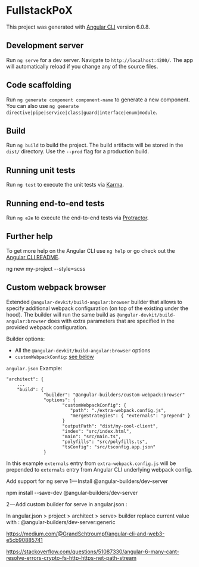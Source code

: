 # FullstackPoX

This project was generated with [Angular CLI](https://github.com/angular/angular-cli) version 6.0.8.

## Development server

Run `ng serve` for a dev server. Navigate to `http://localhost:4200/`. The app will automatically reload if you change any of the source files.

## Code scaffolding

Run `ng generate component component-name` to generate a new component. You can also use `ng generate directive|pipe|service|class|guard|interface|enum|module`.

## Build

Run `ng build` to build the project. The build artifacts will be stored in the `dist/` directory. Use the `--prod` flag for a production build.

## Running unit tests

Run `ng test` to execute the unit tests via [Karma](https://karma-runner.github.io).

## Running end-to-end tests

Run `ng e2e` to execute the end-to-end tests via [Protractor](http://www.protractortest.org/).

## Further help

To get more help on the Angular CLI use `ng help` or go check out the [Angular CLI README](https://github.com/angular/angular-cli/blob/master/README.md).


ng new my-project --style=scss



## Custom webpack browser

Extended `@angular-devkit/build-angular:browser` builder that allows to specify additional webpack configuration (on top of the existing under the hood).
The builder will run the same build as `@angular-devkit/build-angular:browser` does with extra parameters that are specified in the provided webpack configuration.

Builder options:
 - All the `@angular-devkit/build-angular:browser` options
 - `customWebpackConfig`: [see below](#custom-webpack-config-object) 
 
`angular.json` Example:
```
"architect": {
    ...
    "build": {
              "builder": "@angular-builders/custom-webpack:browser"
              "options": {
                     "customWebpackConfig": {
                        "path": "./extra-webpack.config.js",
                        "mergeStrategies": { "externals": "prepend" }
                     }
                     "outputPath": "dist/my-cool-client",
                     "index": "src/index.html",
                     "main": "src/main.ts",
                     "polyfills": "src/polyfills.ts",
                     "tsConfig": "src/tsconfig.app.json"
              }
```
In this example `externals` entry from `extra-webpack.config.js` will be prepended to `externals` entry from Angular CLI underlying webpack config.

Add support for ng serve
1 — Install @angular-builders/dev-server

npm install --save-dev @angular-builders/dev-server

2 — Add custom builder for serve in angular.json :

In angular.json > project > architect > serve> builder replace current value with :
 @angular-builders/dev-server:generic


https://medium.com/@GrandSchtroumpf/angular-cli-and-web3-e5cb90885741

https://stackoverflow.com/questions/51087330/angular-6-many-cant-resolve-errors-crypto-fs-http-https-net-path-stream